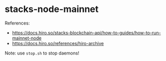 # stacks-node-mainnet

References:

+ https://docs.hiro.so/stacks-blockchain-api/how-to-guides/how-to-run-mainnet-node
+ https://docs.hiro.so/references/hiro-archive

Note: use `stop.sh` to stop daemons!
